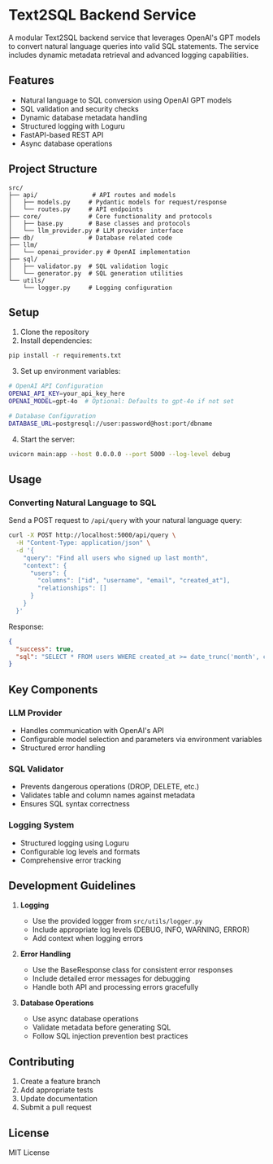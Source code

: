 # Text2SQL Backend Service

A modular Text2SQL backend service that leverages OpenAI's GPT models to convert natural language queries into valid SQL statements. The service includes dynamic metadata retrieval and advanced logging capabilities.

## Features

- Natural language to SQL conversion using OpenAI GPT models
- SQL validation and security checks
- Dynamic database metadata handling
- Structured logging with Loguru
- FastAPI-based REST API
- Async database operations

## Project Structure

```
src/
├── api/               # API routes and models
│   ├── models.py     # Pydantic models for request/response
│   └── routes.py     # API endpoints
├── core/             # Core functionality and protocols
│   ├── base.py       # Base classes and protocols
│   └── llm_provider.py # LLM provider interface
├── db/               # Database related code
├── llm/
│   └── openai_provider.py # OpenAI implementation
├── sql/
│   ├── validator.py  # SQL validation logic
│   └── generator.py  # SQL generation utilities
└── utils/
    └── logger.py     # Logging configuration
```

## Setup

1. Clone the repository
2. Install dependencies:
```bash
pip install -r requirements.txt
```

3. Set up environment variables:
```bash
# OpenAI API Configuration
OPENAI_API_KEY=your_api_key_here
OPENAI_MODEL=gpt-4o  # Optional: Defaults to gpt-4o if not set

# Database Configuration
DATABASE_URL=postgresql://user:password@host:port/dbname
```

4. Start the server:
```bash
uvicorn main:app --host 0.0.0.0 --port 5000 --log-level debug
```

## Usage

### Converting Natural Language to SQL

Send a POST request to `/api/query` with your natural language query:

```bash
curl -X POST http://localhost:5000/api/query \
  -H "Content-Type: application/json" \
  -d '{
    "query": "Find all users who signed up last month",
    "context": {
      "users": {
        "columns": ["id", "username", "email", "created_at"],
        "relationships": []
      }
    }
  }'
```

Response:
```json
{
  "success": true,
  "sql": "SELECT * FROM users WHERE created_at >= date_trunc('month', current_date - interval '1 month') AND created_at < date_trunc('month', current_date)"
}
```

## Key Components

### LLM Provider
- Handles communication with OpenAI's API
- Configurable model selection and parameters via environment variables
- Structured error handling

### SQL Validator
- Prevents dangerous operations (DROP, DELETE, etc.)
- Validates table and column names against metadata
- Ensures SQL syntax correctness

### Logging System
- Structured logging using Loguru
- Configurable log levels and formats
- Comprehensive error tracking

## Development Guidelines

1. **Logging**
   - Use the provided logger from `src/utils/logger.py`
   - Include appropriate log levels (DEBUG, INFO, WARNING, ERROR)
   - Add context when logging errors

2. **Error Handling**
   - Use the BaseResponse class for consistent error responses
   - Include detailed error messages for debugging
   - Handle both API and processing errors gracefully

3. **Database Operations**
   - Use async database operations
   - Validate metadata before generating SQL
   - Follow SQL injection prevention best practices

## Contributing

1. Create a feature branch
2. Add appropriate tests
3. Update documentation
4. Submit a pull request

## License

MIT License